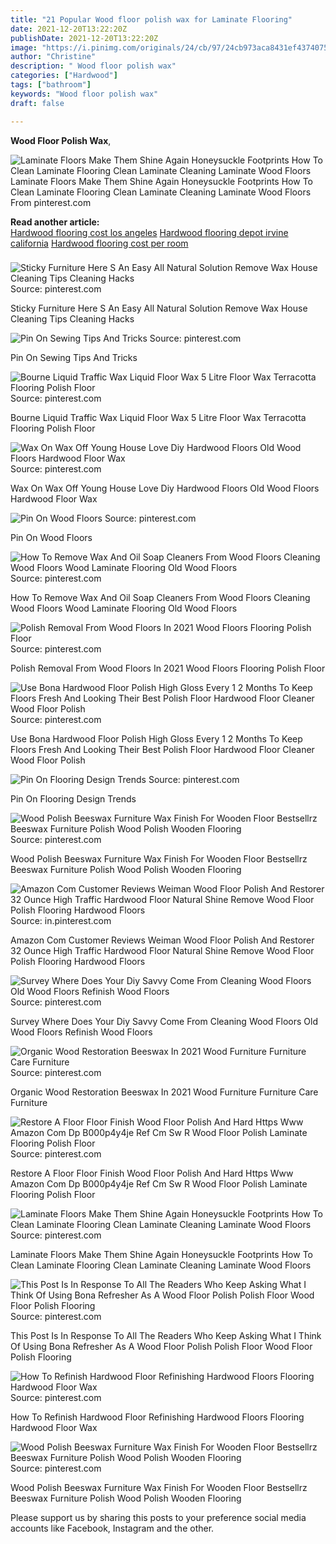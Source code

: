 ```yaml
---
title: "21 Popular Wood floor polish wax for Laminate Flooring"
date: 2021-12-20T13:22:20Z
publishDate: 2021-12-20T13:22:20Z
image: "https://i.pinimg.com/originals/24/cb/97/24cb973aca8431ef43740754be0da1df.jpg"
author: "Christine"
description: " Wood floor polish wax"
categories: ["Hardwood"]
tags: ["bathroom"]
keywords: "Wood floor polish wax"
draft: false

---
```

<!-- Head tag Code -->
**Wood Floor Polish Wax**, 

![Laminate Floors Make Them Shine Again Honeysuckle Footprints How To Clean Laminate Flooring Clean Laminate Cleaning Laminate Wood Floors](https://i.pinimg.com/originals/71/4f/6a/714f6ad10c3045bc4cbe5a0a3c633ef4.jpg "Laminate Floors Make Them Shine Again Honeysuckle Footprints How To Clean Laminate Flooring Clean Laminate Cleaning Laminate Wood Floors")
Laminate Floors Make Them Shine Again Honeysuckle Footprints How To Clean Laminate Flooring Clean Laminate Cleaning Laminate Wood Floors From pinterest.com

**Read another article:**  
[Hardwood flooring cost los angeles](/hardwood-flooring-cost-los-angeles/)
[Hardwood flooring depot irvine california](/hardwood-flooring-depot-irvine-california/)
[Hardwood flooring cost per room](/hardwood-flooring-cost-per-room/)




### 

 


![Sticky Furniture Here S An Easy All Natural Solution Remove Wax House Cleaning Tips Cleaning Hacks](https://i.pinimg.com/736x/14/89/36/1489366bdf87eada04f26590c17a3287.jpg "Sticky Furniture Here S An Easy All Natural Solution Remove Wax House Cleaning Tips Cleaning Hacks")
Source: pinterest.com

Sticky Furniture Here S An Easy All Natural Solution Remove Wax House Cleaning Tips Cleaning Hacks  

![Pin On Sewing Tips And Tricks](https://i.pinimg.com/564x/fa/72/1e/fa721e269ae9e7d5b00d079e66502d15--repair-scratched-wood-floor-hardwood-floor-scratch-repair.jpg "Pin On Sewing Tips And Tricks")
Source: pinterest.com

Pin On Sewing Tips And Tricks  

![Bourne Liquid Traffic Wax Liquid Floor Wax 5 Litre Floor Wax Terracotta Flooring Polish Floor](https://i.pinimg.com/originals/65/6b/f6/656bf6d91e67db2d57c23bf445f096ab.jpg "Bourne Liquid Traffic Wax Liquid Floor Wax 5 Litre Floor Wax Terracotta Flooring Polish Floor")
Source: pinterest.com

Bourne Liquid Traffic Wax Liquid Floor Wax 5 Litre Floor Wax Terracotta Flooring Polish Floor  

![Wax On Wax Off Young House Love Diy Hardwood Floors Old Wood Floors Hardwood Floor Wax](https://i.pinimg.com/originals/1f/1c/91/1f1c915c5d3d030b64229f0b13dfc2ad.jpg "Wax On Wax Off Young House Love Diy Hardwood Floors Old Wood Floors Hardwood Floor Wax")
Source: pinterest.com

Wax On Wax Off Young House Love Diy Hardwood Floors Old Wood Floors Hardwood Floor Wax  

![Pin On Wood Floors](https://i.pinimg.com/736x/b2/d1/7a/b2d17a6164511fbd61a72c1d94b9ce51--cleaning-wood-floors-cleaner-for-wood-floors.jpg "Pin On Wood Floors")
Source: pinterest.com

Pin On Wood Floors  

![How To Remove Wax And Oil Soap Cleaners From Wood Floors Cleaning Wood Floors Wood Laminate Flooring Old Wood Floors](https://i.pinimg.com/originals/53/31/0d/53310dd78bff416e8a8a01c0b309f940.jpg "How To Remove Wax And Oil Soap Cleaners From Wood Floors Cleaning Wood Floors Wood Laminate Flooring Old Wood Floors")
Source: pinterest.com

How To Remove Wax And Oil Soap Cleaners From Wood Floors Cleaning Wood Floors Wood Laminate Flooring Old Wood Floors  

![Polish Removal From Wood Floors In 2021 Wood Floors Flooring Polish Floor](https://i.pinimg.com/originals/59/01/a4/5901a401ff1b6b3395ad12812ae4abf4.jpg "Polish Removal From Wood Floors In 2021 Wood Floors Flooring Polish Floor")
Source: pinterest.com

Polish Removal From Wood Floors In 2021 Wood Floors Flooring Polish Floor  

![Use Bona Hardwood Floor Polish High Gloss Every 1 2 Months To Keep Floors Fresh And Looking Their Best Polish Floor Hardwood Floor Cleaner Wood Floor Polish](https://i.pinimg.com/736x/49/48/03/4948035ba147972bac5722a234076bc2--wood-floor-polish-bona.jpg "Use Bona Hardwood Floor Polish High Gloss Every 1 2 Months To Keep Floors Fresh And Looking Their Best Polish Floor Hardwood Floor Cleaner Wood Floor Polish")
Source: pinterest.com

Use Bona Hardwood Floor Polish High Gloss Every 1 2 Months To Keep Floors Fresh And Looking Their Best Polish Floor Hardwood Floor Cleaner Wood Floor Polish  

![Pin On Flooring Design Trends](https://i.pinimg.com/originals/31/38/47/3138476557e0ec460ef9d647b35194f4.png "Pin On Flooring Design Trends")
Source: pinterest.com

Pin On Flooring Design Trends  

![Wood Polish Beeswax Furniture Wax Finish For Wooden Floor Bestsellrz Beeswax Furniture Polish Wood Polish Wooden Flooring](https://i.pinimg.com/564x/6f/89/0e/6f890edad0271e79b3672b0f61cab698.jpg "Wood Polish Beeswax Furniture Wax Finish For Wooden Floor Bestsellrz Beeswax Furniture Polish Wood Polish Wooden Flooring")
Source: pinterest.com

Wood Polish Beeswax Furniture Wax Finish For Wooden Floor Bestsellrz Beeswax Furniture Polish Wood Polish Wooden Flooring  

![Amazon Com Customer Reviews Weiman Wood Floor Polish And Restorer 32 Ounce High Traffic Hardwood Floor Natural Shine Remove Wood Floor Polish Flooring Hardwood Floors](https://i.pinimg.com/474x/2d/b3/99/2db399537008f3e68ab11ffdc95232b6.jpg "Amazon Com Customer Reviews Weiman Wood Floor Polish And Restorer 32 Ounce High Traffic Hardwood Floor Natural Shine Remove Wood Floor Polish Flooring Hardwood Floors")
Source: in.pinterest.com

Amazon Com Customer Reviews Weiman Wood Floor Polish And Restorer 32 Ounce High Traffic Hardwood Floor Natural Shine Remove Wood Floor Polish Flooring Hardwood Floors  

![Survey Where Does Your Diy Savvy Come From Cleaning Wood Floors Old Wood Floors Refinish Wood Floors](https://i.pinimg.com/originals/86/4c/04/864c0440cb32e6999f7dcfffe6bd844b.jpg "Survey Where Does Your Diy Savvy Come From Cleaning Wood Floors Old Wood Floors Refinish Wood Floors")
Source: pinterest.com

Survey Where Does Your Diy Savvy Come From Cleaning Wood Floors Old Wood Floors Refinish Wood Floors  

![Organic Wood Restoration Beeswax In 2021 Wood Furniture Furniture Care Furniture](https://i.pinimg.com/originals/cc/eb/d0/ccebd09789d5fb8ced5c34a54562c6dd.jpg "Organic Wood Restoration Beeswax In 2021 Wood Furniture Furniture Care Furniture")
Source: pinterest.com

Organic Wood Restoration Beeswax In 2021 Wood Furniture Furniture Care Furniture  

![Restore A Floor Floor Finish Wood Floor Polish And Hard Https Www Amazon Com Dp B000p4y4je Ref Cm Sw R Wood Floor Polish Laminate Flooring Polish Floor](https://i.pinimg.com/474x/3c/74/ea/3c74ea2a1c75cc1b80c1c4bd0a0bbf62.jpg "Restore A Floor Floor Finish Wood Floor Polish And Hard Https Www Amazon Com Dp B000p4y4je Ref Cm Sw R Wood Floor Polish Laminate Flooring Polish Floor")
Source: pinterest.com

Restore A Floor Floor Finish Wood Floor Polish And Hard Https Www Amazon Com Dp B000p4y4je Ref Cm Sw R Wood Floor Polish Laminate Flooring Polish Floor  

![Laminate Floors Make Them Shine Again Honeysuckle Footprints How To Clean Laminate Flooring Clean Laminate Cleaning Laminate Wood Floors](https://i.pinimg.com/originals/71/4f/6a/714f6ad10c3045bc4cbe5a0a3c633ef4.jpg "Laminate Floors Make Them Shine Again Honeysuckle Footprints How To Clean Laminate Flooring Clean Laminate Cleaning Laminate Wood Floors")
Source: pinterest.com

Laminate Floors Make Them Shine Again Honeysuckle Footprints How To Clean Laminate Flooring Clean Laminate Cleaning Laminate Wood Floors  

![This Post Is In Response To All The Readers Who Keep Asking What I Think Of Using Bona Refresher As A Wood Floor Polish Polish Floor Wood Floor Polish Flooring](https://i.pinimg.com/736x/93/91/b6/9391b6f927c8c2d7add80d739910fc89.jpg "This Post Is In Response To All The Readers Who Keep Asking What I Think Of Using Bona Refresher As A Wood Floor Polish Polish Floor Wood Floor Polish Flooring")
Source: pinterest.com

This Post Is In Response To All The Readers Who Keep Asking What I Think Of Using Bona Refresher As A Wood Floor Polish Polish Floor Wood Floor Polish Flooring  

![How To Refinish Hardwood Floor Refinishing Hardwood Floors Flooring Hardwood Floor Wax](https://i.pinimg.com/originals/fa/f5/8d/faf58d446d93757328541effb9f011a1.jpg "How To Refinish Hardwood Floor Refinishing Hardwood Floors Flooring Hardwood Floor Wax")
Source: pinterest.com

How To Refinish Hardwood Floor Refinishing Hardwood Floors Flooring Hardwood Floor Wax  

![Wood Polish Beeswax Furniture Wax Finish For Wooden Floor Bestsellrz Beeswax Furniture Polish Wood Polish Wooden Flooring](https://i.pinimg.com/originals/24/cb/97/24cb973aca8431ef43740754be0da1df.jpg "Wood Polish Beeswax Furniture Wax Finish For Wooden Floor Bestsellrz Beeswax Furniture Polish Wood Polish Wooden Flooring")
Source: pinterest.com

Wood Polish Beeswax Furniture Wax Finish For Wooden Floor Bestsellrz Beeswax Furniture Polish Wood Polish Wooden Flooring  

Please support us by sharing this posts to your preference social media accounts like Facebook, Instagram and the other.

